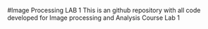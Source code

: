 #Image Processing LAB 1
This is an github repository with all code developed for Image processing and Analysis Course Lab 1
